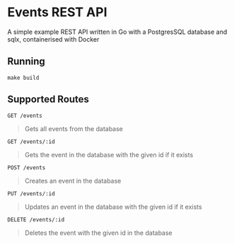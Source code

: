 # Events REST API

A simple example REST API written in Go with a PostgresSQL
database and sqlx, containerised with Docker

## Running

```console
make build
```

## Supported Routes

`GET /events`

> Gets all events from the database

`GET /events/:id`

> Gets the event in the database with the given id if it
> exists

`POST /events`

> Creates an event in the database


`PUT /events/:id`

> Updates an event in the database with the given id if it
> exists

`DELETE /events/:id`

> Deletes the event with the given id in the database

